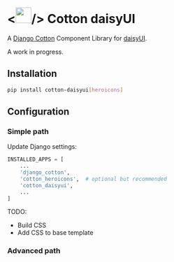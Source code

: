 <h1>&lt;<img src="https://raw.githubusercontent.com/saadeghi/daisyui-images/master/images/daisyui-logo/favicon-192.png" width="36">/&gt; Cotton daisyUI</h1>

A [Django Cotton](https://django-cotton.com/) Component Library for [daisyUI](https://daisyui.com/).

A work in progress.


## Installation

```bash
pip install cotton-daisyui[heroicons]
```

## Configuration

### Simple path

Update Django settings:

```python
INSTALLED_APPS = [
    ...
    'django_cotton',
    'cotton_heroicons',  # optional but recommended
    'cotton_daisyui',
    ...
]
```

TODO: 
* Build CSS
* Add CSS to base template

### Advanced path
